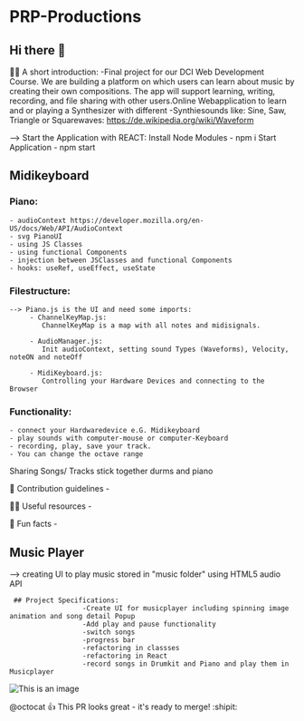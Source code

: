 # PRP-Productions

## Hi there 👋





🙋‍♀️ A short introduction:
  -Final project for our DCI Web Development Course.  We are building a platform on which users can learn about music by creating their own compositions.  The app     will support learning, writing, recording, and file sharing with other users.Online Webapplication to learn and or playing a Synthesizer with different         -Synthiesounds like: Sine, Saw, Triangle or Squarewaves:
                       https://de.wikipedia.org/wiki/Waveform

--> Start the Application with REACT:
	   Install Node Modules
		  - npm i
	   Start Application
		  - npm start

## Midikeyboard

### Piano:
	- audioContext https://developer.mozilla.org/en-US/docs/Web/API/AudioContext
	- svg PianoUI
	- using JS Classes 
	- using functional Components
	- injection between JSClasses and functional Components
	- hooks: useRef, useEffect, useState

### Filestructure:
	--> Piano.js is the UI and need some imports:
		 - ChannelKeyMap.js:
			ChannelKeyMap is a map with all notes and midisignals.

		 - AudioManager.js:
		 	Init audioContext, setting sound Types (Waveforms), Velocity, noteON and noteOff

		 - MidiKeyboard.js:
		 	Controlling your Hardware Devices and connecting to the Browser

 ### Functionality:
	- connect your Hardwaredevice e.G. Midikeyboard 
	- play sounds with computer-mouse or computer-Keyboard
	- recording, play, save your track.
	- You can change the octave range
	

Sharing Songs/ Tracks
stick together durms and piano


🌈 Contribution guidelines - 


👩‍💻 Useful resources - 


🍿 Fun facts -



## Music Player

--> creating UI to play music stored in "music folder" using HTML5 audio API
     
     ## Project Specifications:
                      -Create UI for musicplayer including spinning image animation and song detail Popup
                      -Add play and pause functionality
                      -switch songs
                      -progress bar
                      -refactoring in classses
                      -refactoring in React
                      -record songs in Drumkit and Piano and play them in Musicplayer
                      


<!--🧙 Remember, you can do mighty things with the power of [Markdown](https://docs.github.com/github/writing-on-github/getting-started-with-writing-and-formatting-on-github/basic-writing-and-formatting-syntax)
-->

![This is an image](https://myoctocat.com/assets/images/base-octocat.svg)

@octocat :+1: This PR looks great - it's ready to merge! :shipit:
